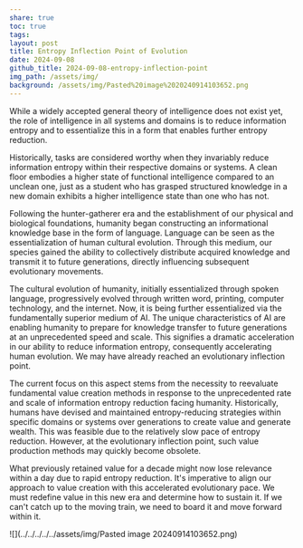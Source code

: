 ```yaml
---
share: true
toc: true
tags: 
layout: post
title: Entropy Inflection Point of Evolution
date: 2024-09-08
github_title: 2024-09-08-entropy-inflection-point
img_path: /assets/img/
background: /assets/img/Pasted%20image%2020240914103652.png
---
```

While a widely accepted general theory of intelligence does not exist yet, the role of intelligence in all systems and domains is to reduce information entropy and to essentialize this in a form that enables further entropy reduction.

Historically, tasks are considered worthy when they invariably reduce information entropy within their respective domains or systems. A clean floor embodies a higher state of functional intelligence compared to an unclean one, just as a student who has grasped structured knowledge in a new domain exhibits a higher intelligence state than one who has not.

Following the hunter-gatherer era and the establishment of our physical and biological foundations, humanity began constructing an informational knowledge base in the form of language. Language can be seen as the essentialization of human cultural evolution. Through this medium, our species gained the ability to collectively distribute acquired knowledge and transmit it to future generations, directly influencing subsequent evolutionary movements.

The cultural evolution of humanity, initially essentialized through spoken language, progressively evolved through written word, printing, computer technology, and the internet. Now, it is being further essentialized via the fundamentally superior medium of AI. The unique characteristics of AI are enabling humanity to prepare for knowledge transfer to future generations at an unprecedented speed and scale. This signifies a dramatic acceleration in our ability to reduce information entropy, consequently accelerating human evolution. We may have already reached an evolutionary inflection point.

The current focus on this aspect stems from the necessity to reevaluate fundamental value creation methods in response to the unprecedented rate and scale of information entropy reduction facing humanity. Historically, humans have devised and maintained entropy-reducing strategies within specific domains or systems over generations to create value and generate wealth. This was feasible due to the relatively slow pace of entropy reduction. However, at the evolutionary inflection point, such value production methods may quickly become obsolete.

What previously retained value for a decade might now lose relevance within a day due to rapid entropy reduction. It's imperative to align our approach to value creation with this accelerated evolutionary pace. We must redefine value in this new era and determine how to sustain it. If we can't catch up to the moving train, we need to board it and move forward within it.

![](../../../../../assets/img/Pasted image 20240914103652.png)

